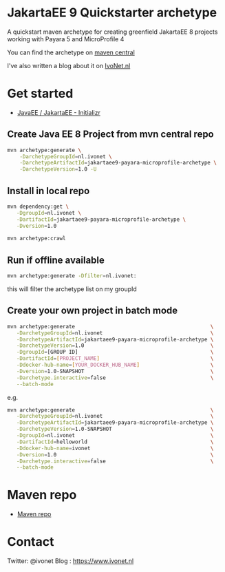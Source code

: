 # JakartaEE 9 Quickstarter archetype

A quickstart maven archetype for creating greenfield JakartaEE 8 projects
working with Payara 5 and MicroProfile 4

You can find the archetype on [maven central](http://ivo2u.nl/Vw) 

I've also written a blog about it on [IvoNet.nl](http://ivo2u.nl/oj)

# Get started

* [JavaEE / JakartaEE - Initializr](http://ivo2u.nl/oq)

## Create Java EE 8 Project from mvn central repo

```bash
mvn archetype:generate \
    -DarchetypeGroupId=nl.ivonet \
    -DarchetypeArtifactId=jakartaee9-payara-microprofile-archetype \
    -DarchetypeVersion=1.0 -U
```

## Install in local repo

```bash
mvn dependency:get \
   -DgroupId=nl.ivonet \
   -DartifactId=jakartaee9-payara-microprofile-archetype \
   -Dversion=1.0
   
mvn archetype:crawl
```

## Run if offline available

```bash
mvn archetype:generate -Dfilter=nl.ivonet:
```

this will filter the archetype list on my groupId

## Create your own project in batch mode

```bash
mvn archetype:generate                                            \
   -DarchetypeGroupId=nl.ivonet                                   \
   -DarchetypeArtifactId=jakartaee9-payara-microprofile-archetype \
   -DarchetypeVersion=1.0                                         \
   -DgroupId=[GROUP ID]                                           \
   -DartifactId=[PROJECT_NAME]                                    \
   -Ddocker-hub-name=[YOUR_DOCKER_HUB_NAME]                       \
   -Dversion=1.0-SNAPSHOT                                         \
   -Darchetype.interactive=false                                  \
   --batch-mode
```
e.g.

```bash
mvn archetype:generate                                            \
   -DarchetypeGroupId=nl.ivonet                                   \
   -DarchetypeArtifactId=jakartaee9-payara-microprofile-archetype \
   -DarchetypeVersion=1.0-SNAPSHOT                                \
   -DgroupId=nl.ivonet                                            \
   -DartifactId=helloworld                                        \
   -Ddocker-hub-name=ivonet                                       \
   -Dversion=1.0                                                  \
   -Darchetype.interactive=false                                  \
   --batch-mode
```


# Maven repo

* [Maven repo](https://repo.maven.apache.org/maven2/nl/ivonet/jakartaee9-payara-microprofile-archetype/)

# Contact

Twitter: @ivonet
Blog   : https://www.ivonet.nl
